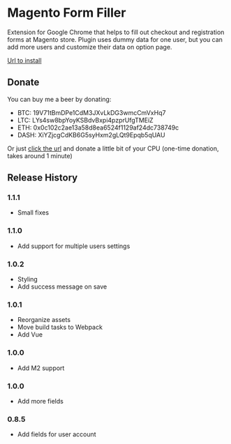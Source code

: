 # Magento Form Filler

Extension for Google Chrome that helps to fill out checkout and registration forms at Magento store.
Plugin uses dummy data for one user, but you can add more users and customize their data on option page.


[Url to install](https://chrome.google.com/webstore/detail/magento-form-filler/kgjadikbkhkijmjickblphfgjgjagged "Magento Form Filler")

## Donate

You can buy me a beer by donating:
  * BTC: 19V71tBmDPe1CdM3JXvLkDG3wmcCmVxHq7
  * LTC: LYs4sw8bpYoyKSBdvBxpi4pzprUfgTMEiZ
  * ETH: 0x0c102c2ae13a58d8ea6524f1129af24dc738749c
  * DASH: XiYZjcgCdKB6G5syHxm2gLQt9Epqb5qUAU
  
Or just [click the url](https://cnhv.co/87m) and donate a little bit of your CPU (one-time donation, takes around 1 minute)

## Release History

### 1.1.1
  * Small fixes

### 1.1.0
  * Add support for multiple users settings

### 1.0.2
  * Styling
  * Add success message on save

### 1.0.1
  * Reorganize assets
  * Move build tasks to Webpack
  * Add Vue

### 1.0.0
  * Add M2 support

### 1.0.0
  * Add more fields

### 0.8.5
  * Add fields for user account
